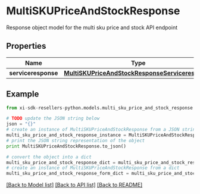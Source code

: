 # MultiSKUPriceAndStockResponse

Response object model for the multi sku price and stock API endpoint

## Properties

Name | Type | Description | Notes
------------ | ------------- | ------------- | -------------
**serviceresponse** | [**MultiSKUPriceAndStockResponseServiceresponse**](MultiSKUPriceAndStockResponseServiceresponse.md) |  | [optional] 

## Example

```python
from xi-sdk-resellers-python.models.multi_sku_price_and_stock_response import MultiSKUPriceAndStockResponse

# TODO update the JSON string below
json = "{}"
# create an instance of MultiSKUPriceAndStockResponse from a JSON string
multi_sku_price_and_stock_response_instance = MultiSKUPriceAndStockResponse.from_json(json)
# print the JSON string representation of the object
print MultiSKUPriceAndStockResponse.to_json()

# convert the object into a dict
multi_sku_price_and_stock_response_dict = multi_sku_price_and_stock_response_instance.to_dict()
# create an instance of MultiSKUPriceAndStockResponse from a dict
multi_sku_price_and_stock_response_form_dict = multi_sku_price_and_stock_response.from_dict(multi_sku_price_and_stock_response_dict)
```
[[Back to Model list]](../README.md#documentation-for-models) [[Back to API list]](../README.md#documentation-for-api-endpoints) [[Back to README]](../README.md)


